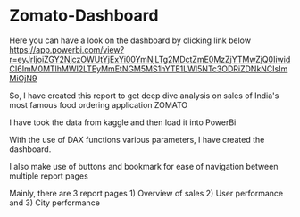 # Zomato-Dashboard

Here you can have a look on the dashboard by clicking link below
https://app.powerbi.com/view?r=eyJrIjoiZGY2NjczOWUtYjExYi00YmNjLTg2MDctZmE0MzZjYTMwZjQ0IiwidCI6ImM0MTlhMWI2LTEyMmEtNGM5MS1hYTE1LWI5NTc3ODRiZDNkNCIsImMiOjN9

So, I have created this report to get deep dive analysis on sales of India's most famous food ordering application ZOMATO

I have took the data from kaggle and then load it into PowerBi

With the use of DAX functions various parameters, I have created the dashboard.

I also make use of buttons and bookmark for ease of navigation between multiple report pages

Mainly, there are 3 report pages 1) Overview of sales 2) User performance and 3) City performance
